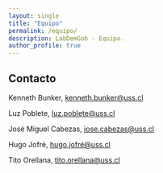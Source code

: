 ```yaml
---
layout: single
title: "Equipo"
permalink: /equipo/
description: LabDemGob - Equipo.
author_profile: true
---
```



## Contacto

Kenneth Bunker, kenneth.bunker@uss.cl

Luz Poblete, luz.poblete@uss.cl

José Miguel Cabezas, jose.cabezas@uss.cl

Hugo Jofré, hugo.jofré@uss.cl

Tito Orellana, tito.orellana@uss.cl

